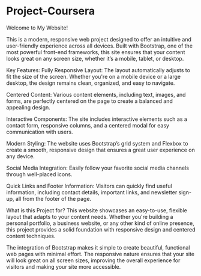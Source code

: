 # Project-Coursera
Welcome to My Website!

This is a modern, responsive web project designed to offer an intuitive and user-friendly experience across all devices. Built with Bootstrap, one of the most powerful front-end frameworks, this site ensures that your content looks great on any screen size, whether it’s a mobile, tablet, or desktop.

Key Features:
Fully Responsive Layout: The layout automatically adjusts to fit the size of the screen. Whether you're on a mobile device or a large desktop, the design remains clean, organized, and easy to navigate.

Centered Content: Various content elements, including text, images, and forms, are perfectly centered on the page to create a balanced and appealing design.

Interactive Components: The site includes interactive elements such as a contact form, responsive columns, and a centered modal for easy communication with users.

Modern Styling: The website uses Bootstrap’s grid system and Flexbox to create a smooth, responsive design that ensures a great user experience on any device.

Social Media Integration: Easily follow your favorite social media channels through well-placed icons.

Quick Links and Footer Information: Visitors can quickly find useful information, including contact details, important links, and newsletter sign-up, all from the footer of the page.

What is this Project for?
This website showcases an easy-to-use, flexible layout that adapts to your content needs. Whether you're building a personal portfolio, a business website, or any other kind of online presence, this project provides a solid foundation with responsive design and centered content techniques.

The integration of Bootstrap makes it simple to create beautiful, functional web pages with minimal effort. The responsive nature ensures that your site will look great on all screen sizes, improving the overall experience for visitors and making your site more accessible.
